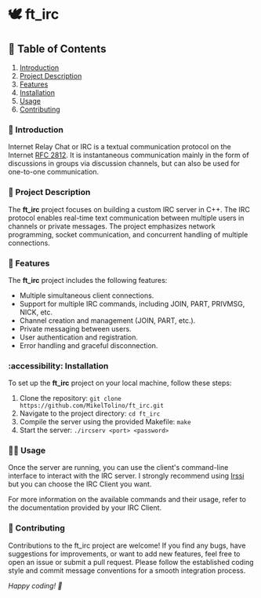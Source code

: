 #  🕊️ ft_irc

## 🛂 Table of Contents

1. [Introduction](#introduction)
2. [Project Description](#project-description)
3. [Features](#features)
4. [Installation](#installation)
5. [Usage](#usage)
6. [Contributing](#contributing)

### 🦮 Introduction

Internet Relay Chat or IRC is a textual communication protocol on the Internet [RFC 2812](https://www.rfc-editor.org/rfc/rfc2812).
It is instantaneous communication mainly in the form of discussions in groups via discussion channels, but can also be used for one-to-one communication.

### 📑 Project Description

The **ft_irc** project focuses on building a custom IRC server in C++. The IRC protocol enables real-time text communication between multiple users in channels or private messages. The project emphasizes network programming, socket communication, and concurrent handling of multiple connections.

### 🔖 Features

The **ft_irc** project includes the following features:

- Multiple simultaneous client connections.
- Support for multiple IRC commands, including JOIN, PART, PRIVMSG, NICK, etc.
- Channel creation and management (JOIN, PART, etc.).
- Private messaging between users.
- User authentication and registration.
- Error handling and graceful disconnection.

### :accessibility: Installation

To set up the **ft_irc** project on your local machine, follow these steps:

1. Clone the repository: `git clone https://github.com/MikelTolino/ft_irc.git`
2. Navigate to the project directory: `cd ft_irc`
3. Compile the server using the provided Makefile: `make`
5. Start the server: `./ircserv <port> <password>`

### 💁‍♂️ Usage

Once the server are running, you can use the client's command-line interface to interact with the IRC server. I strongly recommend using [Irssi](https://irssi.org/) but you can choose the IRC Client you want.

For more information on the available commands and their usage, refer to the documentation provided by your IRC Client.

### 🦸 Contributing

Contributions to the ft_irc project are welcome! If you find any bugs, have suggestions for improvements, or want to add new features, feel free to open an issue or submit a pull request. Please follow the established coding style and commit message conventions for a smooth integration process.

_Happy coding! 🚀_
